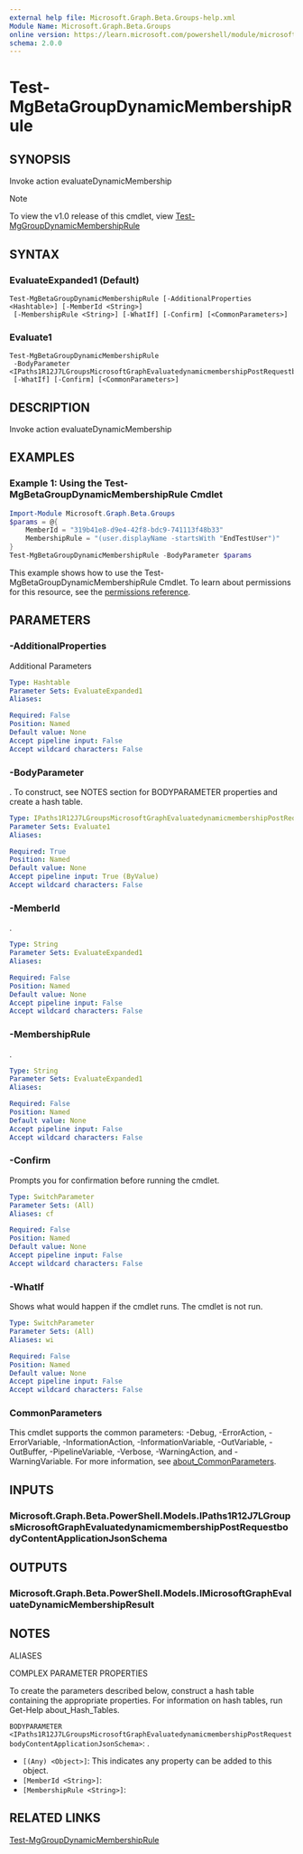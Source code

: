 ```yaml
---
external help file: Microsoft.Graph.Beta.Groups-help.xml
Module Name: Microsoft.Graph.Beta.Groups
online version: https://learn.microsoft.com/powershell/module/microsoft.graph.beta.groups/test-mgbetagroupdynamicmembershiprule
schema: 2.0.0
---
```


# Test-MgBetaGroupDynamicMembershipRule

## SYNOPSIS
Invoke action evaluateDynamicMembership

> [!NOTE]
> To view the v1.0 release of this cmdlet, view [Test-MgGroupDynamicMembershipRule](/powershell/module/Microsoft.Graph.Groups/Test-MgGroupDynamicMembershipRule?view=graph-powershell-v1.0)

## SYNTAX

### EvaluateExpanded1 (Default)
```
Test-MgBetaGroupDynamicMembershipRule [-AdditionalProperties <Hashtable>] [-MemberId <String>]
 [-MembershipRule <String>] [-WhatIf] [-Confirm] [<CommonParameters>]
```

### Evaluate1
```
Test-MgBetaGroupDynamicMembershipRule
 -BodyParameter <IPaths1R12J7LGroupsMicrosoftGraphEvaluatedynamicmembershipPostRequestbodyContentApplicationJsonSchema>
 [-WhatIf] [-Confirm] [<CommonParameters>]
```

## DESCRIPTION
Invoke action evaluateDynamicMembership

## EXAMPLES

### Example 1: Using the Test-MgBetaGroupDynamicMembershipRule Cmdlet
```powershell
Import-Module Microsoft.Graph.Beta.Groups
$params = @{
	MemberId = "319b41e8-d9e4-42f8-bdc9-741113f48b33"
	MembershipRule = "(user.displayName -startsWith "EndTestUser")"
}
Test-MgBetaGroupDynamicMembershipRule -BodyParameter $params
```

This example shows how to use the Test-MgBetaGroupDynamicMembershipRule Cmdlet.
To learn about permissions for this resource, see the [permissions reference](/graph/permissions-reference).

## PARAMETERS

### -AdditionalProperties
Additional Parameters

```yaml
Type: Hashtable
Parameter Sets: EvaluateExpanded1
Aliases:

Required: False
Position: Named
Default value: None
Accept pipeline input: False
Accept wildcard characters: False
```

### -BodyParameter
.
To construct, see NOTES section for BODYPARAMETER properties and create a hash table.

```yaml
Type: IPaths1R12J7LGroupsMicrosoftGraphEvaluatedynamicmembershipPostRequestbodyContentApplicationJsonSchema
Parameter Sets: Evaluate1
Aliases:

Required: True
Position: Named
Default value: None
Accept pipeline input: True (ByValue)
Accept wildcard characters: False
```

### -MemberId
.

```yaml
Type: String
Parameter Sets: EvaluateExpanded1
Aliases:

Required: False
Position: Named
Default value: None
Accept pipeline input: False
Accept wildcard characters: False
```

### -MembershipRule
.

```yaml
Type: String
Parameter Sets: EvaluateExpanded1
Aliases:

Required: False
Position: Named
Default value: None
Accept pipeline input: False
Accept wildcard characters: False
```

### -Confirm
Prompts you for confirmation before running the cmdlet.

```yaml
Type: SwitchParameter
Parameter Sets: (All)
Aliases: cf

Required: False
Position: Named
Default value: None
Accept pipeline input: False
Accept wildcard characters: False
```

### -WhatIf
Shows what would happen if the cmdlet runs.
The cmdlet is not run.

```yaml
Type: SwitchParameter
Parameter Sets: (All)
Aliases: wi

Required: False
Position: Named
Default value: None
Accept pipeline input: False
Accept wildcard characters: False
```

### CommonParameters
This cmdlet supports the common parameters: -Debug, -ErrorAction, -ErrorVariable, -InformationAction, -InformationVariable, -OutVariable, -OutBuffer, -PipelineVariable, -Verbose, -WarningAction, and -WarningVariable. For more information, see [about_CommonParameters](http://go.microsoft.com/fwlink/?LinkID=113216).

## INPUTS

### Microsoft.Graph.Beta.PowerShell.Models.IPaths1R12J7LGroupsMicrosoftGraphEvaluatedynamicmembershipPostRequestbodyContentApplicationJsonSchema
## OUTPUTS

### Microsoft.Graph.Beta.PowerShell.Models.IMicrosoftGraphEvaluateDynamicMembershipResult
## NOTES

ALIASES

COMPLEX PARAMETER PROPERTIES

To create the parameters described below, construct a hash table containing the appropriate properties. For information on hash tables, run Get-Help about_Hash_Tables.


`BODYPARAMETER <IPaths1R12J7LGroupsMicrosoftGraphEvaluatedynamicmembershipPostRequestbodyContentApplicationJsonSchema>`: .
  - `[(Any) <Object>]`: This indicates any property can be added to this object.
  - `[MemberId <String>]`: 
  - `[MembershipRule <String>]`: 

## RELATED LINKS
[Test-MgGroupDynamicMembershipRule](/powershell/module/Microsoft.Graph.Groups/Test-MgGroupDynamicMembershipRule?view=graph-powershell-v1.0)
